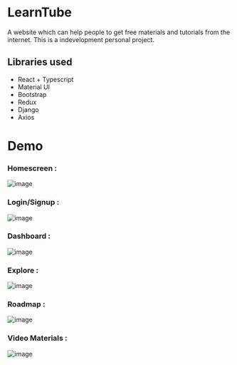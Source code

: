 # LearnTube
A website which can help people to get free materials and tutorials from the internet.
This is a indevelopment personal project.
## Libraries used 
- React + Typescript  
- Material UI  
- Bootstrap  
- Redux  
- Django
- Axios  

# Demo

### Homescreen :
![image](https://github.com/Dhrumil59/LearnTube/assets/93533238/70a7d24b-bcd0-4be9-b178-0da807da1a9a)

### Login/Signup :
![image](https://github.com/Dhrumil59/LearnTube/assets/93533238/a99a2c48-7260-4eca-806d-16386b58e41b)

### Dashboard :
![image](https://github.com/Dhrumil59/LearnTube/assets/93533238/b042eacc-e15c-4aae-a595-fd76bbc083a2)
### Explore :
![image](https://github.com/Dhrumil59/LearnTube/assets/93533238/d272cd36-9fe9-4aa9-abd2-fa989199a31a)
### Roadmap : 
![image](https://github.com/Dhrumil59/LearnTube/assets/93533238/892ee9d8-1c17-4d65-998f-cb97b2a04820)
### Video Materials :
![image](https://github.com/Dhrumil59/LearnTube/assets/93533238/77db1f97-c59e-4d33-8944-efba4eb2e660)


